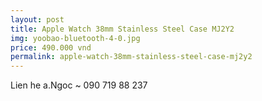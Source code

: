 ```yaml
---
layout: post
title: Apple Watch 38mm Stainless Steel Case MJ2Y2
img: yoobao-bluetooth-4-0.jpg
price: 490.000 vnd
permalink: apple-watch-38mm-stainless-steel-case-mj2y2
---
```

Lien he a.Ngoc ~ 090 719 88 237

